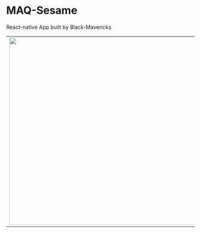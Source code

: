 # MAQ-Sesame
React-native App built by Black-Mavericks
<table>
  <tr>
  <td>
    <img height="500" src="https://github.com/FoyerSociety/MAQ-Sesame/blob/main/Home.png">
   </td>
  <td>
   <img height="500" src="https://github.com/FoyerSociety/MAQ-Sesame/blob/main/Profile.png">
  </td>
 <td>
   <img height="500" src="https://github.com/FoyerSociety/MAQ-Sesame/blob/main/search.png">
  </td>
   </tr>
</table>
